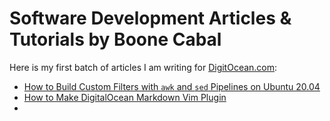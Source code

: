 # Software Development Articles & Tutorials by Boone Cabal

Here is my first batch of articles I am writing for [DigitOcean.com](https://digitalocean.com):

- [How to Build Custom Filters with `awk` and `sed` Pipelines on Ubuntu 20.04](https://github.com/boonecabaldev)
- [How to Make DigitalOcean Markdown Vim Plugin](https://github.com/boonecabaldev)
- 
